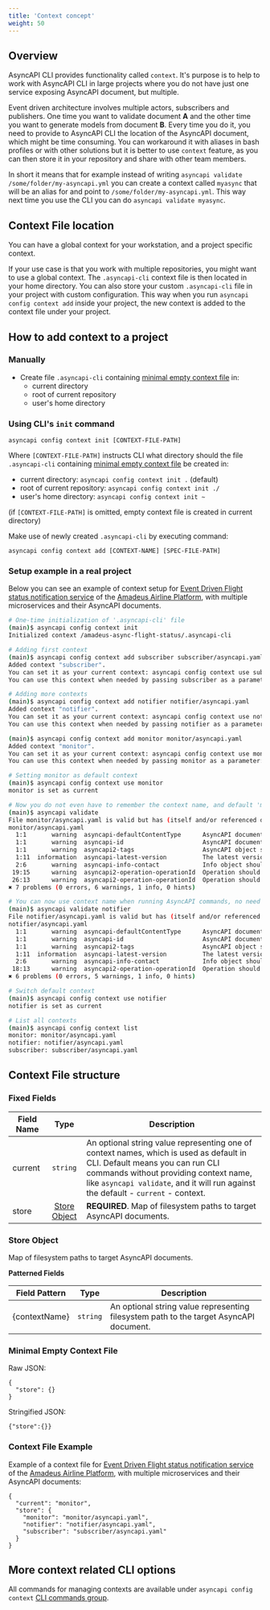 ```yaml
---
title: 'Context concept'
weight: 50
---
```


## Overview

AsyncAPI CLI provides functionality called `context`. It's purpose is to help to work with AsyncAPI CLI in large projects where you do not have just one service exposing AsyncAPI document, but multiple.

Event driven architecture involves multiple actors, subscribers and publishers. One time you want to validate document **A** and the other time you want to generate models from document **B**. Every time you do it, you need to provide to AsyncAPI CLI the location of the AsyncAPI document, which might be time consuming. You can workaround it with aliases in bash profiles or with other solutions but it is better to use `context` feature, as you can then store it in your repository and share with other team members.

In short it means that for example instead of writing `asyncapi validate /some/folder/my-asyncapi.yml` you can create a context called `myasync` that will be an alias for and point to `/some/folder/my-asyncapi.yml`. This way next time you use the CLI you can do `asyncapi validate myasync`.

## Context File location

You can have a global context for your workstation, and a project specific context.

If your use case is that you work with multiple repositories, you might want to use a global context. The `.asyncapi-cli` context file is then located in your home directory. You can also store your custom `.asyncapi-cli` file in your project with custom configuration. This way when you run `asyncapi config context add` inside your project, the new context is added to the context file under your project.

## How to add context to a project

### Manually
  - Create file `.asyncapi-cli` containing [minimal empty context file](#minimalEmptyContextFile) in:
    - current directory
    - root of current repository
    - user's home directory

### Using CLI's `init` command

`asyncapi config context init [CONTEXT-FILE-PATH]`

Where `[CONTEXT-FILE-PATH]` instructs CLI what directory should the file `.asyncapi-cli` containing [minimal empty context file](#minimalEmptyContextFile) be created in:
  - current directory: `asyncapi config context init .` (default)
  - root of current repository: `asyncapi config context init ./`
  - user's home directory: `asyncapi config context init ~`
  
(if `[CONTEXT-FILE-PATH]` is omitted, empty context file is created in current directory)

Make use of newly created `.asyncapi-cli` by executing command:

`asyncapi config context add [CONTEXT-NAME] [SPEC-FILE-PATH]`

### Setup example in a real project

Below you can see an example of context setup for [Event Driven Flight status notification service](https://github.com/amadeus4dev-examples/amadeus-async-flight-status/tree/ff433b6d320a3a6a2499976cbf0782353bc57c16) of the [Amadeus Airline Platform](https://amadeus.com/en/industries/airlines/airline-platform), with multiple microservices and their AsyncAPI documents.

```bash
# One-time initialization of '.asyncapi-cli' file
(main)$ asyncapi config context init
Initialized context /amadeus-async-flight-status/.asyncapi-cli

# Adding first context
(main)$ asyncapi config context add subscriber subscriber/asyncapi.yaml
Added context "subscriber".
You can set it as your current context: asyncapi config context use subscriber
You can use this context when needed by passing subscriber as a parameter: asyncapi validate subscriber

# Adding more contexts
(main)$ asyncapi config context add notifier notifier/asyncapi.yaml
Added context "notifier".
You can set it as your current context: asyncapi config context use notifier
You can use this context when needed by passing notifier as a parameter: asyncapi validate notifier

(main)$ asyncapi config context add monitor monitor/asyncapi.yaml
Added context "monitor".
You can set it as your current context: asyncapi config context use monitor
You can use this context when needed by passing monitor as a parameter: asyncapi validate monitor

# Setting monitor as default context
(main)$ asyncapi config context use monitor
monitor is set as current

# Now you do not even have to remember the context name, and default 'monitor/asyncapi.yaml' will be validated
(main)$ asyncapi validate
File monitor/asyncapi.yaml is valid but has (itself and/or referenced documents) governance issues.
monitor/asyncapi.yaml
  1:1       warning  asyncapi-defaultContentType      AsyncAPI document should have "defaultContentType" field.
  1:1       warning  asyncapi-id                      AsyncAPI document should have "id" field.
  1:1       warning  asyncapi2-tags                   AsyncAPI object should have non-empty "tags" array.
  1:11  information  asyncapi-latest-version          The latest version of AsyncAPi is not used. It is recommended update to the "2.6.0" version.  asyncapi
  2:6       warning  asyncapi-info-contact            Info object should have "contact" object.                                                     info
 19:15      warning  asyncapi2-operation-operationId  Operation should have an "operationId" field defined.                                         channels.flight/update.subscribe
 26:13      warning  asyncapi2-operation-operationId  Operation should have an "operationId" field defined.                                         channels.flight/queue.publish
✖ 7 problems (0 errors, 6 warnings, 1 info, 0 hints)

# You can now use context name when running AsyncAPI commands, no need to remember file location like 'notifier/asyncapi.yaml'
(main)$ asyncapi validate notifier
File notifier/asyncapi.yaml is valid but has (itself and/or referenced documents) governance issues.
notifier/asyncapi.yaml
  1:1       warning  asyncapi-defaultContentType      AsyncAPI document should have "defaultContentType" field.
  1:1       warning  asyncapi-id                      AsyncAPI document should have "id" field.
  1:1       warning  asyncapi2-tags                   AsyncAPI object should have non-empty "tags" array.
  1:11  information  asyncapi-latest-version          The latest version of AsyncAPi is not used. It is recommended update to the "2.6.0" version.  asyncapi
  2:6       warning  asyncapi-info-contact            Info object should have "contact" object.                                                     info
 18:13      warning  asyncapi2-operation-operationId  Operation should have an "operationId" field defined.                                         channels.flight/update.publish
✖ 6 problems (0 errors, 5 warnings, 1 info, 0 hints)

# Switch default context 
(main)$ asyncapi config context use notifier
notifier is set as current

# List all contexts
(main)$ asyncapi config context list
monitor: monitor/asyncapi.yaml
notifier: notifier/asyncapi.yaml
subscriber: subscriber/asyncapi.yaml
```

## Context File structure

### Fixed Fields

Field Name | Type | Description
---|:---:|---
current | `string` | An optional string value representing one of context names, which is used as default in CLI. Default means you can run CLI commands without providing context name, like `asyncapi validate`, and it will run against the default - `current` - context.
store | [Store Object](#storeObject) | **REQUIRED**. Map of filesystem paths to target AsyncAPI documents.

### <a name="storeObject"></a>Store Object

Map of filesystem paths to target AsyncAPI documents.

**Patterned Fields**

Field Pattern | Type | Description
---|:---:|---
{contextName} | `string` | An optional string value representing filesystem path to the target AsyncAPI document.

### <a name="minimalEmptyContextFile"></a>Minimal Empty Context File
Raw JSON:
```
{
  "store": {}
}
```
Stringified JSON:
```
{"store":{}}
```

### Context File Example

Example of a context file for [Event Driven Flight status notification service](https://github.com/amadeus4dev-examples/amadeus-async-flight-status/tree/ff433b6d320a3a6a2499976cbf0782353bc57c16) of the [Amadeus Airline Platform](https://amadeus.com/en/industries/airlines/airline-platform), with multiple microservices and their AsyncAPI documents:
```
{
  "current": "monitor",
  "store": {
    "monitor": "monitor/asyncapi.yaml",
    "notifier": "notifier/asyncapi.yaml",
    "subscriber": "subscriber/asyncapi.yaml"
  }
}
```

## More context related CLI options

All commands for managing contexts are available under `asyncapi config context` [CLI commands group](usage#asyncapi-config-context).
